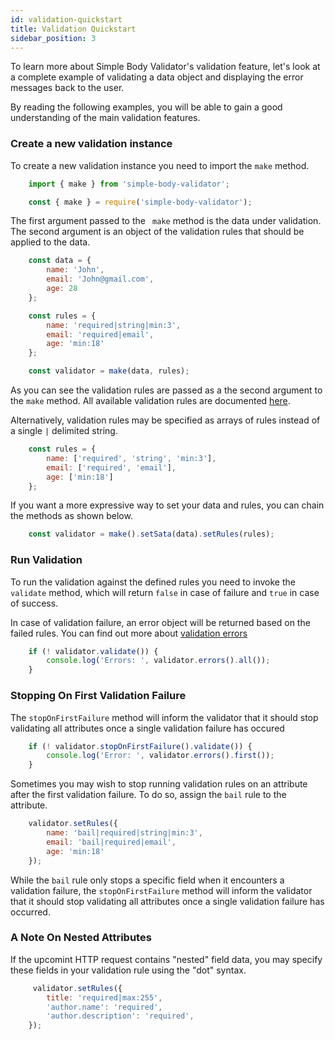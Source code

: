 ```yaml
---
id: validation-quickstart
title: Validation Quickstart
sidebar_position: 3 
---
```


To learn more about Simple Body Validator's validation feature, let's look at a complete example of validating a data object and displaying the error messages back to the user.

By reading the following examples, you will be able to gain a good understanding of the main validation features.

### Create a new validation instance

To create a new validation instance you need to import the <code>make</code> method.


```js
    import { make } from 'simple-body-validator';
```

```js
    const { make } = require('simple-body-validator');
```

The first argument passed to the <code> make</code> method is the data under validation. The second argument is an object of the validation rules that should be applied to the data.

```js
    const data = {
        name: 'John',
        email: 'John@gmail.com',
        age: 28
    };

    const rules = {
        name: 'required|string|min:3',
        email: 'required|email',
        age: 'min:18'
    };

    const validator = make(data, rules);
```

As you can see the validation rules are passed as a the second argument to the <code>make</code> method. All available validation rules are documented [here](/available-validation-rules).

Alternatively, validation rules may be specified as arrays of rules instead of a single <code>|</code> delimited string.

```js
    const rules = {
        name: ['required', 'string', 'min:3'],
        email: ['required', 'email'],
        age: ['min:18']
    };
```

If you want a more expressive way to set your data and rules, you can chain the methods as shown below.

```js
    const validator = make().setSata(data).setRules(rules);
```


### Run Validation

To run the validation against the defined rules you need to invoke the <code>validate</code> method, which will return <code>false</code> in case of failure and <code>true</code> in case of success.

In case of validation failure, an error object will be returned based on the failed rules. You can find out more about [validation errors](/error-messages/working-with-error-messages)

```js
    if (! validator.validate()) {
        console.log('Errors: ', validator.errors().all());
    }
```

### Stopping On First Validation Failure

The <code>stopOnFirstFailure</code> method will inform the validator that it should stop validating all attributes once a single validation failure has occured


```js
    if (! validator.stopOnFirstFailure().validate()) {
        console.log('Error: ', validator.errors().first());
    }
```

Sometimes you may wish to stop running validation rules on an attribute after the first validation failure. To do so, assign the <code>bail</code> rule to the attribute.

```js
    validator.setRules({
        name: 'bail|required|string|min:3',
        email: 'bail|required|email',
        age: 'min:18'
    });
```

While the <code>bail</code> rule only stops a specific field when it encounters a validation failure, the <code>stopOnFirstFailure</code> method will inform the validator that it should stop validating all attributes once a single validation failure has occurred.

### A Note On Nested Attributes

If the upcomint HTTP request contains "nested" field data, you may specify these fields in your validation rule using the "dot" syntax.

```js
     validator.setRules({
        title: 'required|max:255',
        'author.name': 'required',
        'author.description': 'required',
    });
```